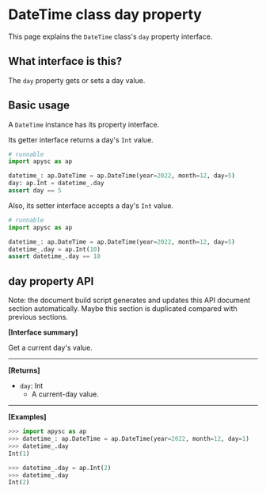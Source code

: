# DateTime class day property

This page explains the `DateTime` class's `day` property interface.

## What interface is this?

The `day` property gets or sets a day value.

## Basic usage

A `DateTime` instance has its property interface.

Its getter interface returns a day's `Int` value.

```py
# runnable
import apysc as ap

datetime_: ap.DateTime = ap.DateTime(year=2022, month=12, day=5)
day: ap.Int = datetime_.day
assert day == 5
```

Also, its setter interface accepts a day's `Int` value.

```py
# runnable
import apysc as ap

datetime_: ap.DateTime = ap.DateTime(year=2022, month=12, day=5)
datetime_.day = ap.Int(10)
assert datetime_.day == 10
```

## day property API

<!-- Docstring: apysc._time.datetime_.DateTime.day -->

<span class="inconspicuous-txt">Note: the document build script generates and updates this API document section automatically. Maybe this section is duplicated compared with previous sections.</span>

**[Interface summary]**

Get a current day's value.<hr>

**[Returns]**

- `day`: Int
  - A current-day value.

<hr>

**[Examples]**

```py
>>> import apysc as ap
>>> datetime_: ap.DateTime = ap.DateTime(year=2022, month=12, day=1)
>>> datetime_.day
Int(1)

>>> datetime_.day = ap.Int(2)
>>> datetime_.day
Int(2)
```